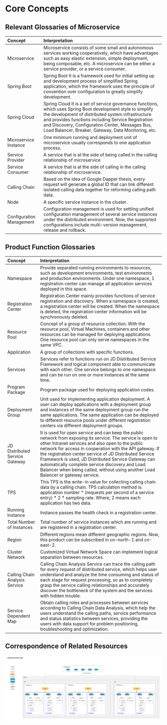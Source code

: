 # Core Concepts


## Relevant Glossaries of Microservice


| Concept | Interpretation |
| :- | :- |
|  Microservice |  Microservice consists of some small and autonomous services working cooperatively, which have advantages such as easy elastic extension, simple deployment, being composable, etc. A microservice can be either a service provider, or a service consumer. |
|  Spring Boot  |  Spring Boot It is a framework used for initial setting up and development process of simplified Spring application, which the framework uses the principle of convention over configuration to greatly simplify development.  |
|  Spring Cloud  | Spring Cloud It is a set of service governance functions, which uses Spring Boot development style to simplify the development of distributed system infrastructure and provides functions including Service Registration and Discovery, Configuration Center, Messages Bus, Load Balancer, Breaker, Gateway, Data Monitoring, etc. |
|  Microservice Instance  |  One minimum running and deployment unit of microservice usually corresponds to one application process. |
|  Service Provider  |  A service that is at the side of being called in the calling relationship of microservice |
|  Service Consumer  |  A service that is at the side of calling in the calling relationship of microservice. |
|  Calling Chain  | Based on the idea of Google Dapper thesis, every request will generate a global ID that can link different isolated calling data together for reforming calling path data. |
|  Node   | 	A specific service instance in the cluster.  |
|  Configuration Management   |  Configuration management is used for settling unified configuration management of several service instances under the distributed environment. Now, the supported configurations include multi-version management, release and rollback. |

	

## Product Function Glossaries

| Concept | Interpretation |
| :- | :- |
| Namespace | Provide separated running environments to resources, such as development environments, test environments and production environments. Under one namespace, 1 registration center can manage all application services deployed in this space. |
|  Registration Center | Registration Center mainly provides functions of service registration and discovery. When a namespace is created, a registration center will be created. When the namespace is deleted, the registration center information will be synchronously deleted.|
| Resource Pool | Concept of a group of resource collection. With the resource pool, Virtual Machines, containers and other resources can be managed for deploying applications. One resource pool can only serve namespaces in the same VPC. |
|  Application  | A group of collections with specific functions.  |             
|  Services  | Services refer to functions run on JD Distributed Service Framework and logical component able to communicate with each other. One service belongs to one namespace and can be run on one or more instances at the same time.  |  
| Program Package | Program package used for deploying application codes. |
| Deployment Group | Unit used for implementing application deployment. A user can deploy applications with a deployment group and instances of the same deployment group run the same applications. The same application can be deployed to different resource pools under different registration centers via different deployment groups. |
| JD Distributed Service Gateway | It is used for open service and can keep the public network from exposing its service. The service is open to other Intranet services and also open to the public network for access in cooperation with the API gateway. If the registration center service of JD Distributed Service Framework is used, JD Distributed Service Gateway can automatically complete service discovery and Load Balancer when being called, without using another Load Balancer or gateway service. |
| TPS | This TPS is the write-in value for collecting calling chain data by a calling chain. TPS calculation method is: application number * (requests per second of a service entry) * 2 * sampling rate. Where, 2 means each application has two data. |
| Running Instance |Instance passes the health check in a registration center.  |
| Total Number of Instances | Total number of service instances which are running and are registered in a registration center. |
|  Region  | Different regions mean different geographic regions. Now, this product can be subscribed in cn-north-1 and cn-east-2. |
|  Cluster Network  | Customized Virtual Network Space can implement logical separation between resources. |
|  Calling Chain Analysis Service   |  Calling Chain Analysis Service can trace the calling path for every request of distributed service, which helps user understand and analyze the time consuming and status of each stage for request processing, so as to completely grasp  the service calling relationships and accurately discover the bottleneck of the system and the services with hidden trouble. |
|  Service Dependent Map  | Obtain calling roles and processes between services according to Calling Chain Data Analysis, which help the users understand the calling paths, service performance and status statistics between services, providing the users with data support for problem positioning, troubleshooting and optimization. |

## Correspondence of Related Resources
![](../../../../image/Internet-Middleware/JD-Distributed-Service-Framework/struct-region-np-cluster-app.png)

